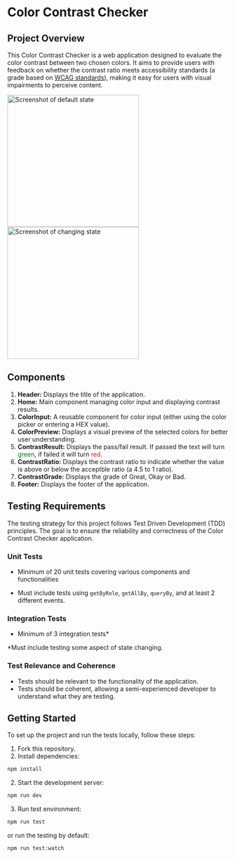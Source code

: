 # Color Contrast Checker

## Project Overview

This Color Contrast Checker is a web application designed to evaluate the color contrast between two chosen colors. It aims to provide users with feedback on whether the contrast ratio meets accessibility standards (a grade based on [WCAG standards](https://www.w3.org/TR/WCAG21/)), making it easy for users with visual impairments to perceive content.

<img height="300" alt="Screenshot of default state" src="https://github.com/JTKsson/jolint-dashboard/assets/116844306/8896fe47-20ac-4b21-bc1f-493adcf392c2">
<img height="300" alt="Screenshot of changing state" src="https://github.com/JTKsson/jolint-dashboard/assets/116844306/c25294f6-84e5-4480-ad14-a21872f554ea">

## Components

1. **Header:** Displays the title of the application.
2. **Home:** Main component managing color input and displaying contrast results.
3. **ColorInput:** A reusable component for color input (either using the color picker or entering a HEX value).
4. **ColorPreview:** Displays a visual preview of the selected colors for better user understanding.
5. **ContrastResult:** Displays the pass/fail result. If passed the text will turn <font color="green">green</font>, if failed it will turn <font color="red">red</font>.
6. **ContrastRatio:** Displays the contrast ratio to indicate whether the value is above or below the acceptble ratio (a 4.5 to 1 ratio).
7. **ContrastGrade:** Displays the grade of Great, Okay or Bad.
8. **Footer:** Displays the footer of the application.

## Testing Requirements

The testing strategy for this project follows Test Driven Development (TDD) principles. The goal is to ensure the reliability and correctness of the Color Contrast Checker application.

### Unit Tests

- Minimum of 20 unit tests covering various components and functionalities

- Must include tests using `getByRole`, `getAllBy`, `queryBy`, and at least 2 different events.

### Integration Tests

- Minimum of 3 integration tests\*

\*Must include testing some aspect of state changing.

### Test Relevance and Coherence

- Tests should be relevant to the functionality of the application.
- Tests should be coherent, allowing a semi-experienced developer to understand what they are testing.

## Getting Started

To set up the project and run the tests locally, follow these steps:

1. Fork this repository.
2. Install dependencies:

```bash
npm install
```

2. Start the development server:

```bash
npm run dev
```

3. Run test environment:

```bash
npm run test
```

or run the testing by default:

```bash
npm run test:watch
```
